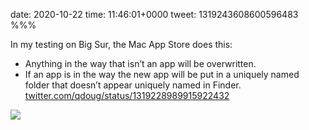 date: 2020-10-22
time: 11:46:01+0000
tweet: 1319243608600596483
%%%

In my testing on Big Sur, the Mac App Store does this:

- Anything in the way that isn’t an app will be overwritten.
- If an app is in the way the new app will be put in a uniquely named folder that doesn’t appear uniquely named in Finder. [twitter.com/qdoug/status/1319228989915922432](https://twitter.com/qdoug/status/1319228989915922432)

![](Ek7lEWKWkAAlrcZ.png)
